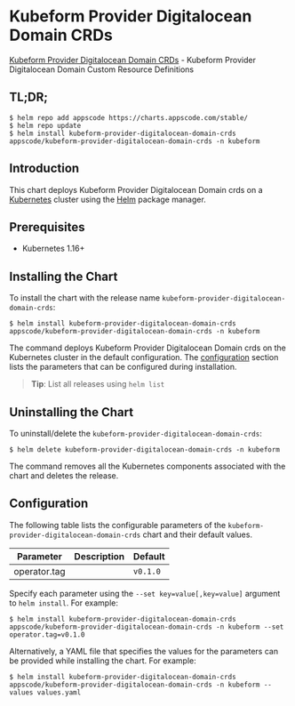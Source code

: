 # Kubeform Provider Digitalocean Domain CRDs

[Kubeform Provider Digitalocean Domain CRDs](https://github.com/kubeform) - Kubeform Provider Digitalocean Domain Custom Resource Definitions

## TL;DR;

```console
$ helm repo add appscode https://charts.appscode.com/stable/
$ helm repo update
$ helm install kubeform-provider-digitalocean-domain-crds appscode/kubeform-provider-digitalocean-domain-crds -n kubeform
```

## Introduction

This chart deploys Kubeform Provider Digitalocean Domain crds on a [Kubernetes](http://kubernetes.io) cluster using the [Helm](https://helm.sh) package manager.

## Prerequisites

- Kubernetes 1.16+

## Installing the Chart

To install the chart with the release name `kubeform-provider-digitalocean-domain-crds`:

```console
$ helm install kubeform-provider-digitalocean-domain-crds appscode/kubeform-provider-digitalocean-domain-crds -n kubeform
```

The command deploys Kubeform Provider Digitalocean Domain crds on the Kubernetes cluster in the default configuration. The [configuration](#configuration) section lists the parameters that can be configured during installation.

> **Tip**: List all releases using `helm list`

## Uninstalling the Chart

To uninstall/delete the `kubeform-provider-digitalocean-domain-crds`:

```console
$ helm delete kubeform-provider-digitalocean-domain-crds -n kubeform
```

The command removes all the Kubernetes components associated with the chart and deletes the release.

## Configuration

The following table lists the configurable parameters of the `kubeform-provider-digitalocean-domain-crds` chart and their default values.

|  Parameter   | Description | Default  |
|--------------|-------------|----------|
| operator.tag |             | `v0.1.0` |


Specify each parameter using the `--set key=value[,key=value]` argument to `helm install`. For example:

```console
$ helm install kubeform-provider-digitalocean-domain-crds appscode/kubeform-provider-digitalocean-domain-crds -n kubeform --set operator.tag=v0.1.0
```

Alternatively, a YAML file that specifies the values for the parameters can be provided while
installing the chart. For example:

```console
$ helm install kubeform-provider-digitalocean-domain-crds appscode/kubeform-provider-digitalocean-domain-crds -n kubeform --values values.yaml
```
